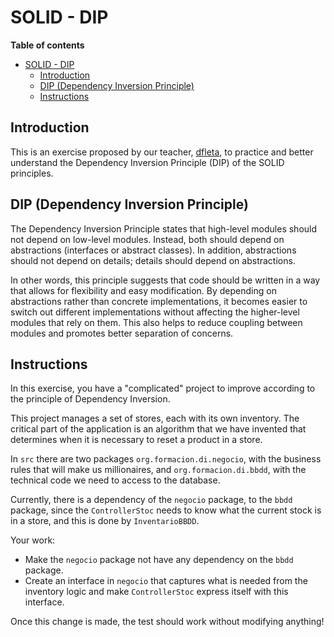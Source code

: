 # SOLID - DIP

**Table of contents**

- [SOLID - DIP](#solid---dip)
  - [Introduction](#introduction)
  - [DIP (Dependency Inversion Principle)](#dip-dependency-inversion-principle)
  - [Instructions](#instructions)

## Introduction

This is an exercise proposed by our teacher, [dfleta](https://github.com/dfleta), to practice and better understand the Dependency Inversion Principle (DIP) of the SOLID principles.   

## DIP (Dependency Inversion Principle)

The Dependency Inversion Principle states that high-level modules should not depend on low-level modules. Instead, both should depend on abstractions (interfaces or abstract classes). In addition, abstractions should not depend on details; details should depend on abstractions.   

In other words, this principle suggests that code should be written in a way that allows for flexibility and easy modification. By depending on abstractions rather than concrete implementations, it becomes easier to switch out different implementations without affecting the higher-level modules that rely on them. This also helps to reduce coupling between modules and promotes better separation of concerns.   

## Instructions

In this exercise, you have a "complicated" project to improve according to the principle of Dependency Inversion.   

This project manages a set of stores, each with its own inventory. The critical part of the application is an algorithm that we have invented that determines when it is necessary to reset a product in a store.   

In ```src``` there are two packages ```org.formacion.di.negocio```, with the business rules that will make us millionaires, and ```org.formacion.di.bbdd```, with the technical code we need to access to the database.   

Currently, there is a dependency of the ```negocio``` package, to the ```bbdd``` package, since the ```ControllerStoc``` needs to know what the current stock is in a store, and this is done by ```InventarioBBDD```.   

Your work:

- Make the ```negocio``` package not have any dependency on the ```bbdd``` package.
- Create an interface in ```negocio``` that captures what is needed from the inventory logic and make ```ControllerStoc``` express itself with this interface.

Once this change is made, the test should work without modifying anything!   
